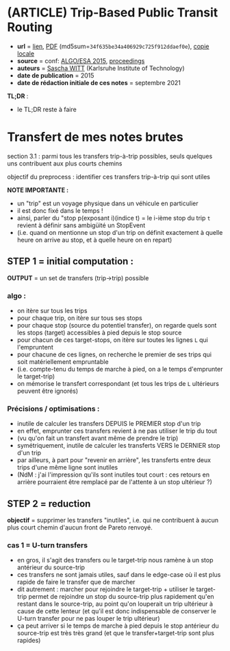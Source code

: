 # (ARTICLE) Trip-Based Public Transit Routing

- **url** = [lien](https://arxiv.org/abs/1504.07149), [PDF](https://arxiv.org/pdf/1504.07149.pdf) (md5sum=`34f635be34a406929c725f912ddaef0e`), [copie locale](./LOCALCOPIES/1504.07149.pdf)
- **source** = conf: [ALGO/ESA 2015](http://algo2015.upatras.gr/esa/accepted.html), [proceedings](https://link.springer.com/book/10.1007%2F978-3-662-48350-3)
- **auteurs** = [Sascha WITT](https://algo2.iti.kit.edu/english/2373.php) (Karlsruhe Institute of Technology)
- **date de publication** = 2015
- **date de rédaction initiale de ces notes** = septembre 2021

**TL;DR** :

* le TL;DR reste à faire

# Transfert de mes notes brutes

section 3.1 : parmi tous les transfers trip-à-trip possibles, seuls quelques uns contribuent aux plus courts chemins

objectif du preprocess : identifier ces transfers trip-à-trip qui sont utiles

**NOTE IMPORTANTE :**

- un "trip" est un voyage physique dans un véhicule en particulier
- il est donc fixé dans le temps !
- ainsi, parler du "stop p(exposant i)(indice t) = le i-ième stop du trip `t` revient à définir sans ambigüité un StopEvent
- (i.e. quand on mentionne un stop d'un trip on définit exactement à quelle heure on arrive au stop, et à quelle heure on en repart)

## STEP 1 = initial computation :

**OUTPUT** = un set de transfers (trip→trip) possible

### algo :

- on itère sur tous les trips
- pour chaque trip, on itère sur tous ses stops
- pour chaque stop (source du potentiel transfer), on regarde quels sont les stops (target) accessibles à pied depuis le stop source
- pour chacun de ces target-stops, on itère sur toutes les lignes `L` qui l'empruntent
- pour chacune de ces lignes, on recherche le premier de ses trips qui soit matériellement empruntable
- (i.e. compte-tenu du temps de marche à pied, on a le temps d'emprunter le target-trip)
- on mémorise le transfert correspondant (et tous les trips de `L` ultérieurs peuvent être ignorés)

### Précisions / optimisations :

- inutile de calculer les transfers DEPUIS le PREMIER stop d'un trip
- en effet, emprunter ces transfers revient à ne pas utiliser le trip du tout
- (vu qu'on fait un transfert avant même de prendre le trip)
- symétriquement, inutile de calculer les transferts VERS le DERNIER stop d'un trip
- par ailleurs, à part pour "revenir en arrière", les transferts entre deux trips d'une même ligne sont inutiles
- (NdM : j'ai l'impression qu'ils sont inutiles tout court : ces retours en arrière pourraient être remplacé par de l'attente à un stop ultérieur ?)

## STEP 2 = reduction

**objectif** = supprimer les transfers "inutiles", i.e. qui ne contribuent à aucun plus court chemin d'aucun front de Pareto renvoyé.

### cas 1 = U-turn transfers

* en gros, il s'agit des transfers ou le target-trip nous ramène à un stop antérieur du source-trip
* ces transfers ne sont jamais utiles, sauf dans le edge-case où il est plus rapide de faire le transfer que de marcher
* dit autrement : marcher pour rejoindre le target-trip + utiliser le target-trip permet de rejoindre un stop du source-trip plus rapidement qu'en restant dans le source-trip, au point qu'on louperait un trip ultérieur à cause de cette lenteur (et qu'il est donc indispensable de conserver le U-turn transfer pour ne pas louper le trip ultérieur)
* ça peut arriver si le temps de marche à pied depuis le stop antérieur du source-trip est très très grand (et que le transfer+target-trip sont plus rapides)
